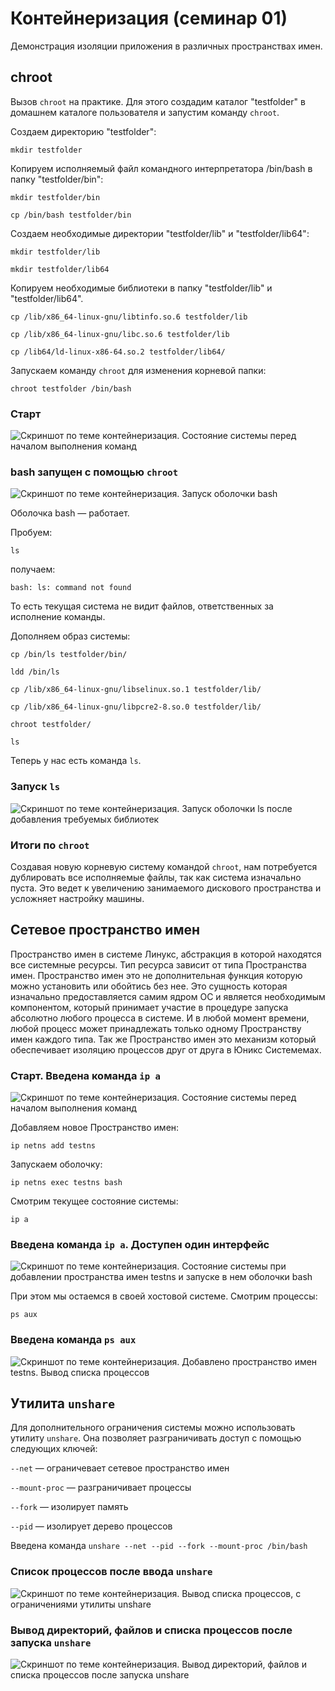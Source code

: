 # Контейнеризация (семинар 01)
Демонстрация изоляции приложения в различных пространствах имен.
## chroot
Вызов `chroot` на практике.
Для этого создадим каталог "testfolder" в домашнем каталоге пользователя и запустим команду `chroot`.

Создаем директорию "testfolder":

`mkdir testfolder`


Копируем исполняемый файл командного интерпретатора /bin/bash в папку "testfolder/bin":

`mkdir testfolder/bin`

`cp /bin/bash testfolder/bin`

Создаем необходимые директории "testfolder/lib" и "testfolder/lib64":

`mkdir testfolder/lib`

`mkdir testfolder/lib64`

Копируем необходимые библиотеки в папку "testfolder/lib" и "testfolder/lib64".

`cp /lib/x86_64-linux-gnu/libtinfo.so.6 testfolder/lib`

`cp /lib/x86_64-linux-gnu/libc.so.6 testfolder/lib`

`cp /lib64/ld-linux-x86-64.so.2 testfolder/lib64/`

Запускаем команду `chroot` для изменения корневой папки:

`chroot testfolder /bin/bash`

### Старт

![Скриншот по теме контейнеризация. Состояние системы перед началом выполнения команд](./img/VirtualBox_Linux_17_08_2023_03_53_23.png)

### bash запущен с помощью `chroot`
![Скриншот по теме контейнеризация. Запуск оболочки bash](./img/VirtualBox_Linux_17_08_2023_04_11_02.png)

Оболочка bash — работает. 

Пробуем:

`ls`

получаем:

`bash: ls: command not found`

То есть текущая система не видит файлов, ответственных за исполнение команды.

Дополняем образ системы:

`cp /bin/ls testfolder/bin/`

`ldd /bin/ls`

`cp /lib/x86_64-linux-gnu/libselinux.so.1 testfolder/lib/`

`cp /lib/x86_64-linux-gnu/libpcre2-8.so.0 testfolder/lib/`

`chroot testfolder/`

`ls`

Теперь у нас есть команда `ls`.

### Запуск `ls` 
![Скриншот по теме контейнеризация. Запуск оболочки ls после добавления требуемых библиотек](./img/VirtualBox_Linux_17_08_2023_04_15_08.png)

### Итоги по `chroot`

Создавая новую корневую систему командой `chroot`, нам потребуется дублировать все исполняемые файлы, так как система изначально пуста. Это ведет к увеличению занимаемого дискового пространства и усложняет настройку машины.

## Сетевое пространство имен

Пространство имен в системе Линукс, абстракция в которой находятся все системные ресурсы. Тип ресурса зависит от типа Пространства имен. Пространство имен это не дополнительная функция которую можно установить или обойтись без нее. Это сущность которая изначально предоставляется самим ядром ОС и является необходимым компонентом, который принимает участие в процедуре запуска абсолютно любого процесса в системе. И в любой момент времени, любой процесс может принадлежать только одному Пространству имен каждого типа. Так же Пространство имен это механизм который обеспечивает изоляцию процессов друг от друга в Юникс Системемах.

### Старт. Введена команда `ip a`

![Скриншот по теме контейнеризация. Состояние системы перед началом выполнения команд](./img/VirtualBox_Linux_17_08_2023_04_16_21.png)

Добавляем новое Пространство имен:

`ip netns add testns`

Запускаем оболочку:

`ip netns exec testns bash`

Смотрим текущее состояние системы:

`ip a`

### Введена команда `ip a`. Доступен один интерфейс

![Скриншот по теме контейнеризация. Состояние системы при добавлении пространства имен testns и запуске в нем оболочки bash](./img/VirtualBox_Linux_17_08_2023_04_20_52.png)

При этом мы остаемся в своей хостовой системе. Смотрим процессы:

`ps aux`

### Введена команда `ps aux`

![Скриншот по теме контейнеризация. Добавлено пространство имен testns. Вывод списка процессов](./img/VirtualBox_Linux_17_08_2023_04_29_08.png)


## Утилита `unshare`

Для дополнительного ограничения системы можно использовать утилиту `unshare`. Она позволяет разграничивать доступ с помощью следующих ключей:

`--net` — ограничевает сетевое пространство имен

`--mount-proc` — разграничивает процессы

`--fork` — изолирует память

`--pid` — изолирует дерево процессов

Введена команда `unshare --net --pid --fork --mount-proc /bin/bash`

### Список процессов после ввода `unshare`

![Скриншот по теме контейнеризация. Вывод списка процессов, с ограничениями утилиты `unshare`](./img/VirtualBox_Linux_17_08_2023_04_31_46.png)

### Вывод директорий, файлов и списка процессов после запуска `unshare`

![Скриншот по теме контейнеризация. Вывод директорий, файлов и списка процессов после запуска `unshare`](./img/VirtualBox_Linux_17_08_2023_04_32_36.png)